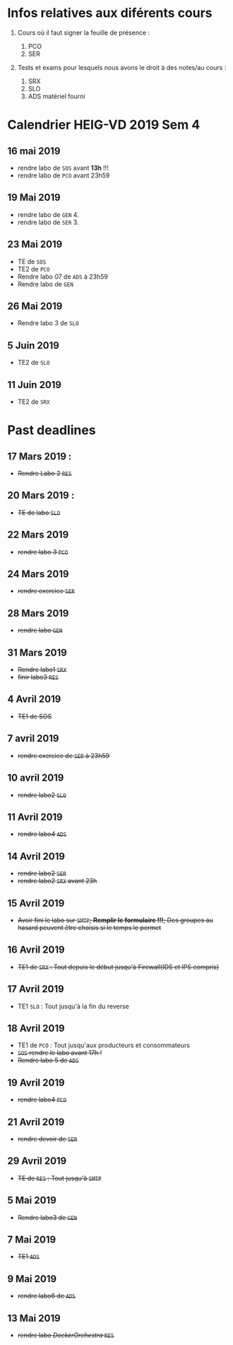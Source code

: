 # Infos relatives aux diférents cours

1. Cours où il faut signer la feuille de présence :
    1. PCO
    2. SER

2. Tests et exams pour lesquels nous avons le droit à des notes/au cours : 
    1. SRX
    2. SLO
    3. ADS matériel fourni

    
# Calendrier HEIG-VD 2019 Sem 4

## 16 mai 2019

- rendre labo de `SOS` avant **13h** !!!
- rendre labo de `PCO` avant 23h59

## 19 Mai 2019

- rendre labo de `GEN` 4.
- rendre labo de `SER` 3.

## 23 Mai 2019

- TE de `SOS`
- TE2 de `PCO`
- Rendre labo 07 de `ADS` à 23h59
- Rendre labo de `GEN`

## 26 Mai 2019

- Rendre labo 3 de `SLO`

## 5 Juin 2019

- TE2 de `SLO`


## 11 Juin 2019

- TE2 de `SRX`


# Past deadlines

## 17 Mars 2019 :

- ~~Rendre Labo 2 `RES`~~

## 20 Mars 2019 :

- ~~TE de labo `SLO`~~

## 22 Mars 2019 

- ~~rendre labo 3 `PCO`~~

## 24 Mars 2019 

- ~~rendre exercice `SER`~~

## 28 Mars 2019

- ~~rendre labo `GEN`~~

## 31 Mars 2019

- ~~Rendre labo1 `SRX`~~
- ~~finir labo3 `RES`~~

## 4 Avril 2019

- ~~TE1 de SOS~~ 

## 7 avril 2019

- ~~rendre exercice de `SER` à 23h59~~

## 10 avril 2019

- ~~rendre labo2 `SLO`~~ 

## 11 Avril 2019

- ~~rendre labo4 `ADS`~~

## 14 Avril 2019

- ~~rendre labo2 `SER`~~
- ~~rendre labo2 `SRX` avant 23h~~

## 15 Avril 2019 

- ~~Avoir fini le labo sur `SMTP`; **Remplir le formulaire !!!**; Des groupes au hasard peuvent être choisis si le temps le permet~~

## 16 Avril 2019

- ~~TE1 de `SRX` : Tout depuis le début jusqu'à Firewall(IDS et IPS compris)~~

## 17 Avril 2019

- TE1 `SLO` : Tout jusqu'à la fin du reverse

## 18 Avril 2019

- TE1 de `PCO` : Tout jusqu'aux producteurs et consommateurs
- ~~`SOS` rendre le labo avant 17h !~~ 
- ~~Rendre labo 5 de `ADS`~~

## 19 Avril 2019

- ~~rendre labo4 `PCO`~~

## 21 Avril 2019

- ~~rendre devoir de `SER`~~

## 29 Avril 2019

- ~~TE de `RES` : Tout jusqu'â `SMTP`~~

## 5 Mai 2019

- ~~Rendre labo3 de `GEN`~~

## 7 Mai 2019

- ~~TE1 `ADS`~~

## 9 Mai 2019

- ~~rendre labo6 de `ADS`~~

## 13 Mai 2019

- ~~rendre labo *DockerOrchestra* `RES`~~



